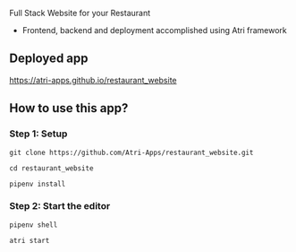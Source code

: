Full Stack Website for your Restaurant
- Frontend, backend and deployment accomplished using Atri framework

## Deployed app
https://atri-apps.github.io/restaurant_website

## How to use this app?

### Step 1: Setup

```shell
git clone https://github.com/Atri-Apps/restaurant_website.git

cd restaurant_website

pipenv install
```

### Step 2: Start the editor

```shell
pipenv shell

atri start
```
